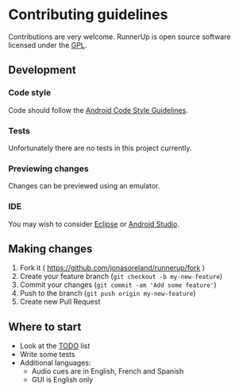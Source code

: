 # Contributing guidelines

Contributions are very welcome. RunnerUp is open source software licensed under the [GPL](LICENCE).

## Development

### Code style

Code should follow the [Android Code Style Guidelines](https://source.android.com/source/code-style.html).

### Tests

Unfortunately there are no tests in this project currently.

### Previewing changes

Changes can be previewed using an emulator.

### IDE

You may wish to consider [Eclipse](http://www.eclipse.org/) or [Android Studio](https://developer.android.com/sdk/installing/studio.html).

## Making changes

1. Fork it ( https://github.com/jonasoreland/runnerup/fork )
2. Create your feature branch (`git checkout -b my-new-feature`)
3. Commit your changes (`git commit -am 'Add some feature'`)
4. Push to the branch (`git push origin my-new-feature`)
5. Create new Pull Request

## Where to start

- Look at the [TODO](TODO) list
- Write some tests
- Additional languages:
  - Audio cues are in English, French and Spanish
  - GUI is English only
